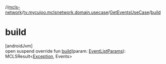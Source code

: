//[mcls-network](../../../index.md)/[tv.mycujoo.mclsnetwork.domain.usecase](../index.md)/[GetEventsUseCase](index.md)/[build](build.md)

# build

[androidJvm]\
open suspend override fun [build](build.md)(param: [EventListParams](../../tv.mycujoo.mclsnetwork.domain.params/-event-list-params/index.md)): MCLSResult&lt;[Exception](https://kotlinlang.org/api/latest/jvm/stdlib/kotlin/-exception/index.html), Events&gt;
